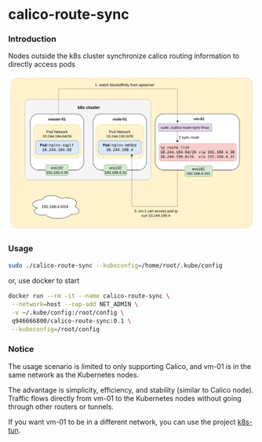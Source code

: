 # calico-route-sync

### Introduction

Nodes outside the k8s cluster synchronize calico routing information to directly access pods

![img.png](img.png)

### Usage

```bash
sudo ./calico-route-sync --kubeconfig=/home/root/.kube/config
```

or, use docker to start

```bash
docker run --rm -it --name calico-route-sync \
 --network=host --cap-add NET_ADMIN \
 -v ~/.kube/config:/root/config \
 q946666800/calico-route-sync:0.1 \
 --kubeconfig=/root/config
```

### Notice

The usage scenario is limited to only supporting Calico, and vm-01 is in the same network as the Kubernetes nodes.

The advantage is simplicity, efficiency, and stability (similar to Calico node). Traffic flows directly from vm-01 to the Kubernetes nodes without going through other routers or tunnels.

If you want vm-01 to be in a different network, you can use the project [k8s-tun](https://github.com/yzxiu/k8s-tun).

